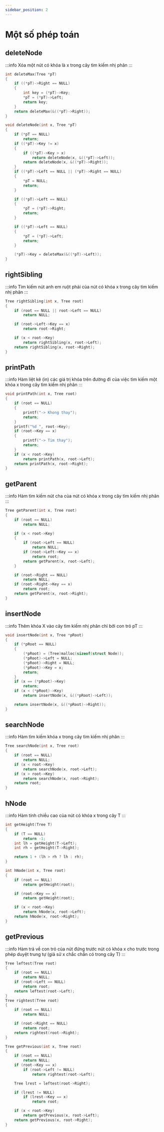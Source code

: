 ```yaml
---
sidebar_position: 2
---
```


# Một số phép toán

## deleteNode

:::info
Xóa một nút có khóa là x trong cây tìm kiếm nhị phân
:::

```c
int deleteMax(Tree *pT)
{
    if ((*pT)->Right == NULL)
    {
        int key = (*pT)->Key;
        *pT = (*pT)->Left;
        return key;
    }
    return deleteMax(&((*pT)->Right));
}

void deleteNode(int x, Tree *pT)
{
    if (*pT == NULL)
        return;
    if ((*pT)->Key != x)
    {
        if ((*pT)->Key > x)
            return deleteNode(x, &((*pT)->Left));
        return deleteNode(x, &((*pT)->Right));
    }
    if ((*pT)->Left == NULL || (*pT)->Right == NULL)
    {
        *pT = NULL;
        return;
    }

    if ((*pT)->Left == NULL)
    {
        *pT = (*pT)->Right;
        return;
    }

    if ((*pT)->Left == NULL)
    {
        *pT = (*pT)->Left;
        return;
    }

    (*pT)->Key = deleteMax(&((*pT)->Left));
}
```

## rightSibling

:::info
Tìm kiếm nút anh em ruột phải của nút có khóa x trong cây tìm kiếm nhị phân
:::

```c
Tree rightSibling(int x, Tree root)
{
    if (root == NULL || root->Left == NULL)
        return NULL;

    if (root->Left->Key == x)
        return root->Right;

    if (x < root->Key)
        return rightSibling(x, root->Left);
    return rightSibling(x, root->Right);
}
```

## printPath

:::info
Hàm liệt kê (in) các giá trị khóa trên đường đi của việc tìm kiếm một khóa x trong cây tìm kiếm nhị phân
:::

```c
void printPath(int x, Tree root)
{
    if (root == NULL)
    {
        printf("-> Khong thay");
        return;
    }
    printf("%d ", root->Key);
    if (root->Key == x)
    {
        printf("-> Tim thay");
        return;
    }
    if (x < root->Key)
        return printPath(x, root->Left);
    return printPath(x, root->Right);
}
```

## getParent

:::info
Hàm tìm kiếm nút cha của nút có khóa x trong cây tìm kiếm nhị phân
:::

```c
Tree getParent(int x, Tree root)
{
    if (root == NULL)
        return NULL;

    if (x < root->Key)
    {
        if (root->Left == NULL)
            return NULL;
        if (root->Left->Key == x)
            return root;
        return getParent(x, root->Left);
    }

    if (root->Right == NULL)
        return NULL;
    if (root->Right->Key == x)
        return root;
    return getParent(x, root->Right);
}
```

## insertNode

:::info
Thêm khóa X vào cây tìm kiếm nhị phân chỉ bởi con trỏ pT
:::

```c
void insertNode(int x, Tree *pRoot)
{
    if (*pRoot == NULL)
    {
        (*pRoot) = (Tree)malloc(sizeof(struct Node));
        (*pRoot)->Left = NULL;
        (*pRoot)->Right = NULL;
        (*pRoot)->Key = x;
        return;
    }
    if (x == (*pRoot)->Key)
        return;
    if (x < (*pRoot)->Key)
        return insertNode(x, &((*pRoot)->Left));

    return insertNode(x, &((*pRoot)->Right));
}
```

## searchNode

:::info
Hàm tìm kiếm khóa x trong cây tìm kiếm nhị phân
:::

```c
Tree searchNode(int x, Tree root)
{
    if (root == NULL)
        return NULL;
    if (x < root->Key)
        return searchNode(x, root->Left);
    if (x > root->Key)
        return searchNode(x, root->Right);
    return root;
}
```

## hNode

:::info
Hàm tính chiều cao của nút có khóa x trong cây T
:::

```c
int getHeight(Tree T)
{
    if (T == NULL)
        return -1;
    int lh = getHeight(T->Left);
    int rh = getHeight(T->Right);

    return 1 + (lh > rh ? lh : rh);
}

int hNode(int x, Tree root)
{
    if (root == NULL)
        return getHeight(root);

    if (root->Key == x)
        return getHeight(root);

    if (x < root->Key)
        return hNode(x, root->Left);
    return hNode(x, root->Right);
}
```

## getPrevious

:::info
Hàm trả về con trỏ của nút đứng trước nút có khóa x cho trước trong phép duyệt trung tự (giả sử x chắc chắn có trong cây T)
:::

```c
Tree leftest(Tree root)
{
    if (root == NULL)
        return NULL;
    if (root->Left == NULL)
        return root;
    return leftest(root->Left);
}
Tree rightest(Tree root)
{
    if (root == NULL)
        return NULL;

    if (root->Right == NULL)
        return root;
    return rightest(root->Right);
}

Tree getPrevious(int x, Tree root)
{
    if (root == NULL)
        return NULL;
    if (root->Key == x)
        if (root->Left != NULL)
            return rightest(root->Left);

    Tree lrest = leftest(root->Right);

    if (lrest != NULL)
        if (lrest->Key == x)
            return root;

    if (x < root->Key)
        return getPrevious(x, root->Left);
    return getPrevious(x, root->Right);
}
```
